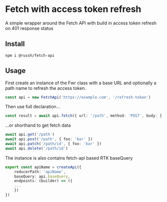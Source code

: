 # Fetch with access token refresh

A simple wrapper around the Fetch API with build in access token refresh on 401 response status

## Install

```
npm i @russh/fetch-api
```

## Usage

First create an instance of the Fwr class with a base URL and optionally a path name to refresh the access token.
```ts
const api = new FetchApi('https://example.com', '/refresh-token')
```
Then use full declaration...
```ts
const result = await api.fetch({ url: '/path', method: 'POST', body: { foo: 'bar' } })
```
...or shorthand to get fetch data

```ts
await api.get('/path')
await api.post('/path', { foo: 'bar' })
await api.patch('/path/id', { foo: 'bar' })
await api.delete('/path/id')
```
The instance is also contains fetch-api based RTK baseQuery

```ts
export const apiName = createApi({
    reducerPath: 'apiName',
    baseQuery: api.baseQuery,
    endpoints: (builder) => ({
    ...
    })
})
```
